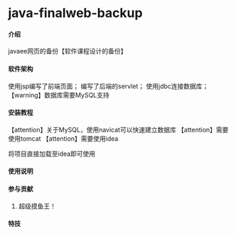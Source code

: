 # java-finalweb-backup

#### 介绍
javaee网页的备份【软件课程设计的备份】

#### 软件架构
使用jsp编写了前端页面；
编写了后端的servlet；
使用jdbc连接数据库；
【warning】数据库需要MySQL支持

#### 安装教程
【attention】关于MySQL，使用navicat可以快速建立数据库
【attention】需要使用tomcat
【attention】需要使用idea

将项目直接加载至idea即可使用

#### 使用说明

#### 参与贡献

1.  超级摸鱼王！

#### 特技
